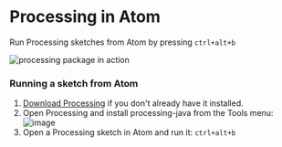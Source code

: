 # Processing in Atom

Run Processing sketches from Atom by pressing `ctrl+alt+b`

![processing package in action](https://cloud.githubusercontent.com/assets/25792/7103068/73799eda-e04b-11e4-8bbc-8ce625883730.png)

### Running a sketch from Atom

1. [Download Processing](https://processing.org/) if you don't already have it installed.
2. Open Processing and install processing-java from the Tools menu:
    ![image](https://cloud.githubusercontent.com/assets/25792/7103868/f8b90c1a-e06f-11e4-9dea-c84edab60097.png)
3. Open a Processing sketch in Atom and run it: `ctrl+alt+b`
